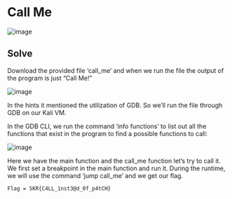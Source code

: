 # Call Me 
![image](https://github.com/user-attachments/assets/fdd26897-3714-494a-8d7e-9a9700a0cdf5)

## Solve
Download the provided file ‘call_me’ and when we run the file the output of the program is just “Call Me!” 

![image](https://github.com/user-attachments/assets/711fa8c9-5100-4ab9-99f0-dc4e60825ece)

In the hints it mentioned the utilization of GDB. So we’ll run the file through GDB on our Kali VM. 

In the GDB CLI, we run the command ‘info functions’ to list out all the functions that exist in the program to find a possible functions to call: 

![image](https://github.com/user-attachments/assets/ea92f5bc-2110-4d6f-a752-1b61e4b0c6b8)

Here we have the main function and the call_me function let’s try to call it. 
We first set a breakpoint in the main function and run it. During the runtime, we will use the command ‘jump call_me’ and we get our flag. 
```
Flag = SKR{C4LL_1nst3@d_0f_p4tCH}
```
